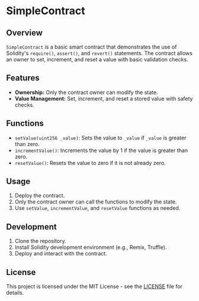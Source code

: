 # SimpleContract

## Overview

`SimpleContract` is a basic smart contract that demonstrates the use of Solidity's `require()`, `assert()`, and `revert()` statements. The contract allows an owner to set, increment, and reset a value with basic validation checks.

## Features

- **Ownership:** Only the contract owner can modify the state.
- **Value Management:** Set, increment, and reset a stored value with safety checks.

## Functions

- `setValue(uint256 _value)`: Sets the value to `_value` if `_value` is greater than zero.
- `incrementValue()`: Increments the value by 1 if the value is greater than zero.
- `resetValue()`: Resets the value to zero if it is not already zero.

## Usage

1. Deploy the contract.
2. Only the contract owner can call the functions to modify the state.
3. Use `setValue`, `incrementValue`, and `resetValue` functions as needed.

## Development

1. Clone the repository.
2. Install Solidity development environment (e.g., Remix, Truffle).
3. Deploy and interact with the contract.

## License

This project is licensed under the MIT License - see the [LICENSE](LICENSE) file for details.
